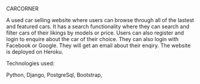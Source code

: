 CARCORNER

A used car selling website where users can browse through all of the lastest and featured cars. It has a search functionality where they can search and filter cars of their likings by models or price.
Users can also register and login to enquire about the car of their choice. They can also login with Facebook or Google. They will get an email about their enqiry.
The website is deployed on Heroku.


Technologies used:

Python, Django, PostgreSql, Bootstrap,
